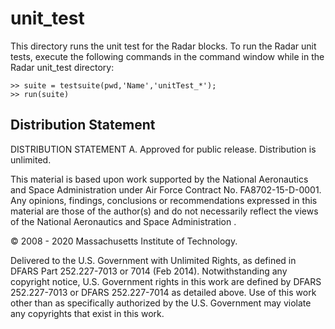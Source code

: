 # unit_test

This directory runs the unit test for the Radar blocks. To run the Radar unit tests, execute the following commands in the command window while in the Radar unit_test directory:

    >> suite = testsuite(pwd,'Name','unitTest_*');
    >> run(suite)

## Distribution Statement

DISTRIBUTION STATEMENT A. Approved for public release. Distribution is unlimited.

This material is based upon work supported by the National Aeronautics and Space Administration under Air Force Contract No. FA8702-15-D-0001. Any opinions, findings, conclusions or recommendations expressed in this material are those of the author(s) and do
 not necessarily reflect the views of the National Aeronautics and Space Administration .

© 2008 - 2020 Massachusetts Institute of Technology.

Delivered to the U.S. Government with Unlimited Rights, as defined in DFARS Part 252.227-7013 or 7014 (Feb 2014). Notwithstanding any copyright notice, U.S. Government rights in this work are defined by DFARS 252.227-7013 or DFARS 252.227-7014 as detailed above.
 Use of this work other than as specifically authorized by the U.S. Government may violate any copyrights that exist in this work.
